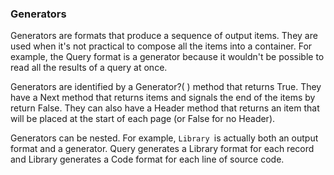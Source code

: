### Generators

Generators are formats that produce a sequence of output items.
They are used when it's not practical to compose all the items into a container.
For example, the Query format is a generator 
because it wouldn't be possible to read all the results of a query at once.

Generators are identified by a Generator?( ) method that returns True.
They have a Next method that returns items 
and signals the end of the items by return False.
They can also have a Header method 
that returns an item that will be placed at the start of each page (or False for no Header).  

Generators can be nested.
For example, `Library `is actually both an output format and a generator.
Query generates a Library format for each record 
and Library generates a Code format for each line of source code.